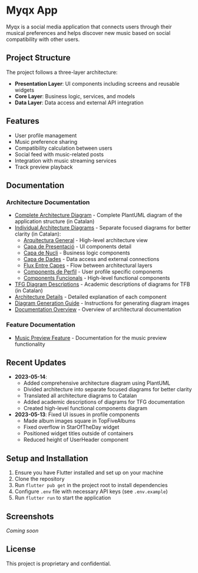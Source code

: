 # Myqx App

Myqx is a social media application that connects users through their musical preferences and helps discover new music based on social compatibility with other users.

## Project Structure

The project follows a three-layer architecture:

- **Presentation Layer**: UI components including screens and reusable widgets
- **Core Layer**: Business logic, services, and models
- **Data Layer**: Data access and external API integration

## Features

- User profile management
- Music preference sharing
- Compatibility calculation between users
- Social feed with music-related posts
- Integration with music streaming services
- Track preview playback

## Documentation

### Architecture Documentation
- [Complete Architecture Diagram](/docs/architecture.puml) - Complete PlantUML diagram of the application structure (in Catalan)
- [Individual Architecture Diagrams](/docs/diagrams/) - Separate focused diagrams for better clarity (in Catalan):
  - [Arquitectura General](/docs/diagrams/01_overview_architecture.puml) - High-level architecture view
  - [Capa de Presentació](/docs/diagrams/02_presentation_layer.puml) - UI components detail
  - [Capa de Nucli](/docs/diagrams/03_core_layer.puml) - Business logic components
  - [Capa de Dades](/docs/diagrams/04_data_layer.puml) - Data access and external connections
  - [Flux Entre Capes](/docs/diagrams/05_cross_layer_flow.puml) - Flow between architectural layers
  - [Components de Perfil](/docs/diagrams/06_profile_components.puml) - User profile specific components
  - [Components Funcionals](/docs/diagrams/07_functional_components.puml) - High-level functional components
- [TFG Diagram Descriptions](/docs/DESCRIPCIO_DIAGRAMES_TFG.md) - Academic descriptions of diagrams for TFB (in Catalan)
- [Architecture Details](/docs/ARCHITECTURE_DETAILS.md) - Detailed explanation of each component
- [Diagram Generation Guide](/docs/GENERATE_DIAGRAM.md) - Instructions for generating diagram images
- [Documentation Overview](/docs/README.md) - Overview of architectural documentation

### Feature Documentation
- [Music Preview Feature](/myqx_app/README.md) - Documentation for the music preview functionality

## Recent Updates

- **2023-05-14**: 
  - Added comprehensive architecture diagram using PlantUML
  - Divided architecture into separate focused diagrams for better clarity
  - Translated all architecture diagrams to Catalan
  - Added academic descriptions of diagrams for TFG documentation
  - Created high-level functional components diagram
- **2023-05-13**: Fixed UI issues in profile components
  - Made album images square in TopFiveAlbums
  - Fixed overflow in StarOfTheDay widget
  - Positioned widget titles outside of containers
  - Reduced height of UserHeader component

## Setup and Installation

1. Ensure you have Flutter installed and set up on your machine
2. Clone the repository
3. Run `flutter pub get` in the project root to install dependencies
4. Configure `.env` file with necessary API keys (see `.env.example`)
5. Run `flutter run` to start the application

## Screenshots

*Coming soon*

## License

This project is proprietary and confidential.
